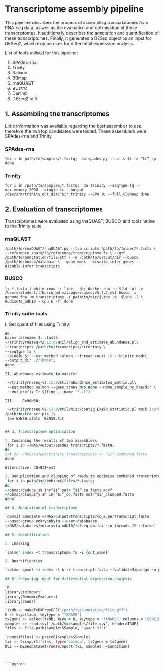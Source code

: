 # Transcriptome assembly pipeline

This pipeline describes the process of assembling transcriptomes from RNA-seq data, as well as the evaluation and optimisation of these transcriptomes. It additionally describes the annotation and quantification of these transcriptomes. Finally, it generates a DESeq object as an input for DESeq2, which may be used for differential expression analysis. 

List of tools utilised for this pipeline: 
1. SPAdes-rna
2. Trinity
3. Salmon 
4. BBmap
5. rnaQUAST
6. BUSCO
7. Dammit
8. DESeq2 in R

## 1. Assembling the transcriptomes
Little information was available regarding the best assembler to use, therefore the two top candidates were tested. These assemblers were SPAdes-rna and Trinity

### SPAdes-rna
`for i in path/to/samples/*.fastq; 
do
spades.py –rna -s $i -o “$i”_sp
done
`

### Trinity
`for i in /path/to/samples/*.fastq; 
do
Trinity --seqType fq --max_memory 200G --single $i --output /dev/shm/trinity_out_dir/"$i"_trinity --CPU 28 --full_cleanup
done`

## 2. Evaluation of transcriptomes
Transcriptomes were evaluated using rnaQUAST, BUSCO, and tools native to the Trinity suite

### rnaQUAST
`/path/to/rnaQUAST/rnaQUAST.py --transcripts /path/to/folder/*.fasta \
--reference /path/to/reference/transcriptome.fa \
--gtf /path/to/annotation/file.gtf \
-o /path/to/output/dir --busco /path/to/busco/database \
--gene_mark --disable_infer_genes --disable_infer_transcripts
`

### BUSCO
`ls *.fasta | while read -r line; 
do;
docker run -u $(id -u) -v /Users/student/:/busco_wd ezlabgva/busco:v5.2.2_cv1 busco -i genome.fna -m transcriptome -i path/to/dir/$line -o  $line -l \ 
eudicots_odb10 --cpu 6 -f;
done`

### Trinity suite tools
I.	Get quant.sf files using Trinity:
```for i in *.fasta; 
do 
base=`basename $i .fasta`; 
~/trinityrnaseq-v2.12.0/util/align_and_estimate_abundance.pl\
--transcripts /path/to/transcripts/directory \
--seqType fa \ 
--single $i --est_method salmon --thread_count 16 --trinity_mode\
--output_dir ./"$base"; 
done

II.	Abundance estimate to matrix:

 ~/trinityrnaseq-v2.12.0/util/abundance_estimates_matrix.pl\
 --est_method salmon --gene_trans_map none --name_sample_by_basedir \
 --out_prefix Tr $(find . -name "*.sf")

III.	Ex90N50: 

 ~/trinityrnaseq-v2.12.0/util/misc/contig_ExN50_statistic.pl mock.isoform.TMM.EXPR.matrix\
/path/to/transcripts |\
 tee ExN50.stats  ExN50.txt


## 3. Transcriptome optimisation

1. Combining the results of two assemblers
`for i in ~/NAS/output/spades_transcripts/*.fasta;
do
cat $i ~/NAS/output/trinity_transcripts/$i >> "$i"_combined.fasta
done`

Alternative: CD-HIT-est

2. Deduplication and clumping of reads to optimise combined transcriptome
`for i in path/to/combined/files/*.fasta;
do
~/bbmap/dedupe.sh in=“$i” out= “$i”_co.fasta ac=f
~/bbmap/clumpify.sh in=“$i”_co.fasta out=“$i”_clumped.fasta 
done`

## 4. Annotation of transcriptome

`dammit annotate ~/NAS/output/transcripts/co_supertranscript.fasta
--busco-group embryophyta --user-databases
~/NAS/databases/eukaryota_odb10/refseq_db.faa --n_threads 20 --force`

## 5. Quantification

1. Indexing

`salmon index -t transcriptome.fa -i {out_name}`

2. Quantification

`salmon quant -i index -l A -r transcript.fasta --validateMappings -o path/to/out/dir`

## 6. Preparing input for differential expression analysis

`R
library(tximport)
library(GenomicFeatures)
library(readr)`

`txdb <- makeTxDbFromGFF("/path/to/annotation/file.gff")
k <- keys(txdb, keytype = "TXNAME")
tx2gene <- select(txdb, keys = k, keytype = "TXNAME", columns = "GENEID")
samples <- read.csv(‘/path/to/samples/file.csv’, header=TRUE)
files <- file.path(samples$Sample, "quant.sf")`

`names(files) <- paste0(samples$Sample)
txi <- tximport(files, type="salmon", tx2gene = tx2gene)
DS2 <- DESeqDataSetFromTximport(txi, samples, ~Condition)
`


```python

```
